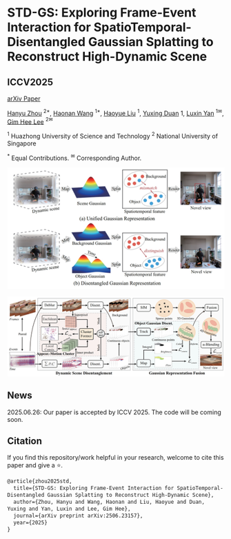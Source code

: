 # STD-GS: Exploring Frame-Event Interaction for SpatioTemporal-Disentangled Gaussian Splatting to Reconstruct High-Dynamic Scene

## ICCV2025

[arXiv Paper](https://arxiv.org/abs/2506.23157)

[Hanyu Zhou](https://hyzhouboy.github.io/) $^{2*}$, [Haonan Wang](https://scholar.google.com.hk/citations?hl=zh-CN&view_op=list_works&gmla=AH8HC4wel7f5UzHZm3NN_RHl9by4ODKcg12HuynxhWBbyyFpY3GCQp_wRryBPNSci76ZfoOB8_IDasu-vEEyzy9skm3tDy0&user=LCNXgmAAAAAJ) $^{1*}$, [Haoyue Liu](https://scholar.google.com.hk/citations?hl=zh-CN&user=DadbHdAAAAAJ) $^1$, [Yuxing Duan](https://scholar.google.com.hk/citations?user=Hn5oJJsAAAAJ&hl=zh-CN) $1$, [Luxin Yan](https://scholar.google.com.hk/citations?user=5CS6T8AAAAAJ&hl=zh-CN) $^{1✉}$, [Gim Hee Lee](https://www.comp.nus.edu.sg/~leegh/) $^{2✉}$

$^1$ Huazhong University of Science and Technology  $^2$ National University of Singapore

$^*$ Equal Contributions.	$^✉$ Corresponding Author.

![](images/Figure1.png)

![](images/Figure2.png)

## News

2025.06.26: Our paper is accepted by ICCV 2025. The code will be coming soon.



## Citation

If you find this repository/work helpful in your research, welcome to cite this paper and give a ⭐.

```
@article{zhou2025std,
  title={STD-GS: Exploring Frame-Event Interaction for SpatioTemporal-Disentangled Gaussian Splatting to Reconstruct High-Dynamic Scene},
  author={Zhou, Hanyu and Wang, Haonan and Liu, Haoyue and Duan, Yuxing and Yan, Luxin and Lee, Gim Hee},
  journal={arXiv preprint arXiv:2506.23157},
  year={2025}
}
```

